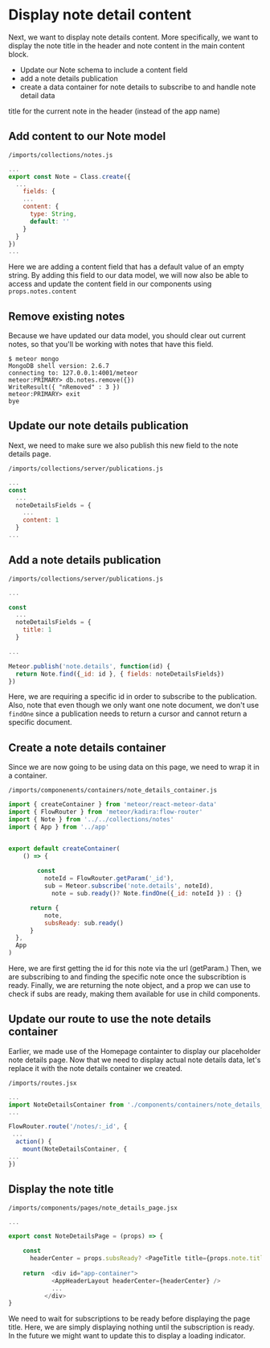 # Display note detail content


Next, we want to display note details content.  More specifically, we want to display the note title in the header and note content in the main content block.


- Update our Note schema to include a content field 
- add a note details publication
- create a data container for note details to subscribe to and handle note detail data

title for the current note in the header (instead of the app name)

## Add content to our Note model

``` /imports/collections/notes.js ```

```js
...
export const Note = Class.create({
  ...
	fields: {
    ...
    content: {
      type: String,
      default: ''
    }
  }
})
...
```

Here we are adding a content field that has a default value of an empty string. By adding this field to our data model, we will now also be able to access and update the content field in our components using ``` props.notes.content ```

## Remove existing notes
Because we have updated our data model, you should clear out current notes, so that you'll be working with notes that have this field.

```
$ meteor mongo
MongoDB shell version: 2.6.7
connecting to: 127.0.0.1:4001/meteor
meteor:PRIMARY> db.notes.remove({})
WriteResult({ "nRemoved" : 3 })
meteor:PRIMARY> exit
bye
```

## Update our note details publication
Next, we need to make sure we also publish this new field to the note details page.

``` /imports/collections/server/publications.js ```

```js
...
const
  ...
  noteDetailsFields = {
    ...
    content: 1
  }
...
```


## Add a note details publication

``` /imports/collections/server/publications.js ```

```js
...

const
  ...
  noteDetailsFields = {
    title: 1
  }

...

Meteor.publish('note.details', function(id) {
  return Note.find({_id: id }, { fields: noteDetailsFields})
})
```



Here, we are requiring a specific id in order to subscribe to the publication. Also, note that even though we only want one note document, we don't use  ``` findOne ``` since a publication needs to return a cursor and cannot return a specific document.

## Create a note details container

Since we are now going to be using data on this page, we need to wrap it in a container.


``` /imports/componenents/containers/note_details_container.js ```

```js
import { createContainer } from 'meteor/react-meteor-data'
import { FlowRouter } from 'meteor/kadira:flow-router'
import { Note } from '../../collections/notes'
import { App } from '../app'


export default createContainer(
	() => {
		
		const
		  noteId = FlowRouter.getParam('_id'),
		  sub = Meteor.subscribe('note.details', noteId),
			note = sub.ready()? Note.findOne({_id: noteId }) : {}

	  return {
		  note,
          subsReady: sub.ready()
	  }
  },
  App
)
```

Here, we are first getting the id for this note via the url (getParam.)  Then, we are subscribing to and finding the specific note once the subscribtion is ready. Finally, we are returning the note object, and a prop we can use to check if subs are ready, making them available for use in child components.

 ## Update our route to use the note details container

Earlier, we made use of the Homepage containter to display our placeholder note details page.  Now that we need to display actual note details data, let's replace it with the note details container we created.

``` /imports/routes.jsx ```

```js
...
import NoteDetailsContainer from './components/containers/note_details_container'
...

FlowRouter.route('/notes/:_id', {
 ...
  action() {
    mount(NoteDetailsContainer, {
...
})

```
 
 
 ## Display the note title
 
 ``` /imports/components/pages/note_details_page.jsx ```

```js
...

export const NoteDetailsPage = (props) => {

	const
	  headerCenter = props.subsReady? <PageTitle title={props.note.title} /> : null
	  
	return  <div id="app-container">
            <AppHeaderLayout headerCenter={headerCenter} />
            ...
          </div>
}
```

We need to wait for subscriptions to be ready before displaying the page title.  Here, we are simply displaying nothing until the subscription is ready. In the future we might want to update this to display a loading indicator.





